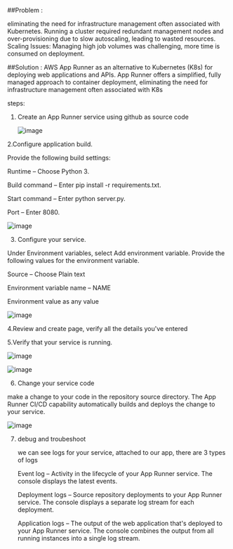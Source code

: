 

##Problem : 

eliminating the need for infrastructure management often associated with Kubernetes. Running a cluster required redundant management nodes and over-provisioning due to slow autoscaling, leading to wasted resources. Scaling Issues: Managing high job volumes was challenging, more time is consumed on deployment. 


##Solution : 
AWS App Runner as an alternative to Kubernetes (K8s) for deploying web applications and APIs. App Runner offers a simplified, fully managed approach to container deployment, eliminating the need for infrastructure management often associated with K8s


steps: 

1. Create an App Runner service using github as source code

   ![image](https://github.com/user-attachments/assets/86933139-6bdb-49f5-9d28-dc507a1fade1)


2.Configure application build. 

Provide the following build settings:

Runtime – Choose Python 3.

Build command – Enter pip install -r requirements.txt.

Start command – Enter python server.py.

Port – Enter 8080.

![image](https://github.com/user-attachments/assets/bf3e8292-8664-42df-b995-df48e3445f0c)


3. Configure your service.

Under Environment variables, select Add environment variable. Provide the following values for the environment variable.

Source – Choose Plain text

Environment variable name – NAME

Environment value as any value 

![image](https://github.com/user-attachments/assets/8fac4f77-5799-4204-8f18-d494e476ca16)


4.Review and create page, verify all the details you've entered

5.Verify that your service is running.

![image](https://github.com/user-attachments/assets/4fce8579-78b9-4b53-ad97-18667e9623f5)

![image](https://github.com/user-attachments/assets/1600cc33-2c82-4a76-a8b2-7d8e0a980053)

6. Change your service code

 make a change to your code in the repository source directory. The App Runner CI/CD capability automatically builds and deploys the change to your service.

![image](https://github.com/user-attachments/assets/8a3bcfef-3523-4d5f-95c2-fd62b8184f98)


7. debug and troubeshoot

   we can see  logs for your service, attached to our app, there are 3 types of logs


   Event log – Activity in the lifecycle of your App Runner service. The console displays the latest events.

   Deployment logs – Source repository deployments to your App Runner service. The console displays a separate log stream for each deployment.

   Application logs – The output of the web application that's deployed to your App Runner service. The console combines the output from all running instances into a single log stream.
